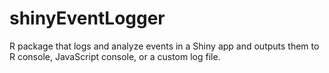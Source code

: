 # shinyEventLogger
R package that logs and analyze events in a Shiny app and outputs them to R console, JavaScript console, or a custom log file. 
